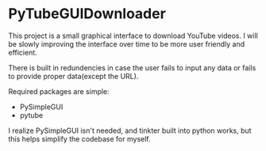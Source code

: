 # PyTubeGUIDownloader
This project is a small graphical interface to download YouTube videos. I will be slowly improving the interface over time to be more user friendly and efficient. 

There is built in redundencies in case the user fails to input any data or fails to provide proper data(except the URL). 

Required packages are simple: 
 * PySimpleGUI
 * pytube
 
 I realize PySimpleGUI isn't needed, and tinkter built into python works, but this helps simplify the codebase for myself.
